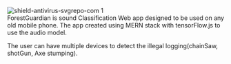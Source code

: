 ![shield-antivirus-svgrepo-com 1](https://github.com/HilalBodon/ForestGuardian/assets/95381575/36709efd-595d-4639-8855-3a6c636ccaf2)
<br/>
ForestGuardian is sound Classification Web app designed to be used on any old mobile phone.
The app created using MERN stack with tensorFlow.js to use the audio model.

The user can have multiple devices  to detect the illegal logging(chainSaw, shotGun, Axe stumping).
